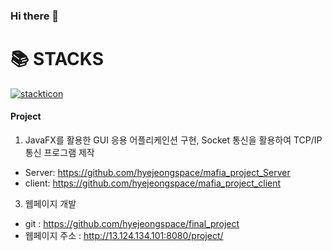 ### Hi there 👋

# 📚 STACKS

[![stackticon](https://firebasestorage.googleapis.com/v0/b/stackticon-81399.appspot.com/o/images%2F1693756219604?alt=media&token=b801b8d3-9dfe-4ca9-9f97-0f09fcaab9da)](https://github.com/msdio/stackticon)


#### Project
1. JavaFX를 활용한 GUI 응용 어플리케인션 구현, Socket 통신을 활용하여 TCP/IP 통신 프로그램 제작
   
- Server: https://github.com/hyejeongspace/mafia_project_Server
- client: https://github.com/hyejeongspace/mafia_project_client

3. 웹페이지 개발
- git : https://github.com/hyejeongspace/final_project
- 웹페이지 주소 : http://13.124.134.101:8080/project/
<!--
**hyejeongspace/hyejeongspace** is a ✨ _special_ ✨ repository because its `README.md` (this file) appears on your GitHub profile.

Here are some ideas to get you started:

- 🔭 I’m currently working on ...
- 🌱 I’m currently learning ...
- 👯 I’m looking to collaborate on ...
- 🤔 I’m looking for help with ...
- 💬 Ask me about ...
- 📫 How to reach me: ...
- 😄 Pronouns: ...
- ⚡ Fun fact: ...
-->
